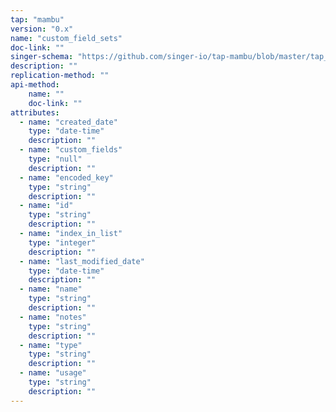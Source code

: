 ```yaml
---
tap: "mambu"
version: "0.x"
name: "custom_field_sets"
doc-link: ""
singer-schema: "https://github.com/singer-io/tap-mambu/blob/master/tap_mambu/schemas/custom_field_sets.json"
description: ""
replication-method: ""
api-method:
    name: ""
    doc-link: ""
attributes:
  - name: "created_date"
    type: "date-time"
    description: ""
  - name: "custom_fields"
    type: "null"
    description: ""
  - name: "encoded_key"
    type: "string"
    description: ""
  - name: "id"
    type: "string"
    description: ""
  - name: "index_in_list"
    type: "integer"
    description: ""
  - name: "last_modified_date"
    type: "date-time"
    description: ""
  - name: "name"
    type: "string"
    description: ""
  - name: "notes"
    type: "string"
    description: ""
  - name: "type"
    type: "string"
    description: ""
  - name: "usage"
    type: "string"
    description: ""
---
```

